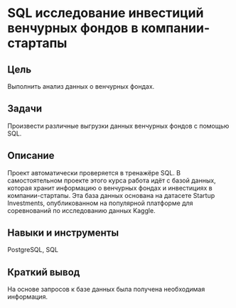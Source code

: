 # SQL исследование инвестиций венчурных фондов в компании-стартапы

## Цель
Выполнить анализ данных о венчурных фондах.

## Задачи
Произвести различные выгрузки данных венчурных фондов с помощью SQL.

## Описание
Проект автоматически проверяется в тренажёре SQL. В самостоятельном проекте этого курса работа идёт с базой данных, которая хранит информацию о венчурных фондах и инвестициях в компании-стартапы. Эта база данных основана на датасете Startup Investments, опубликованном на популярной платформе для соревнований по исследованию данных Kaggle.

## Навыки и инструменты
PostgreSQL, SQL

## Краткий вывод
На основе запросов к базе данных была получена необходимая информация.
